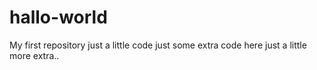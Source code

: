 # hallo-world
My first repository
just a little code
just some extra code here
just a little more extra..
